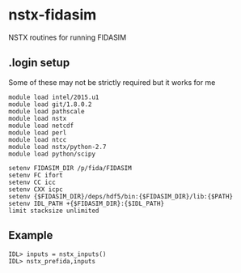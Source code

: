 # nstx-fidasim
NSTX routines for running FIDASIM

## .login setup
Some of these may not be strictly required but it works for me
```
module load intel/2015.u1
module load git/1.8.0.2
module load pathscale
module load nstx
module load netcdf
module load perl
module load ntcc
module load nstx/python-2.7
module load python/scipy

setenv FIDASIM_DIR /p/fida/FIDASIM
setenv FC ifort
setenv CC icc
setenv CXX icpc
setenv {$FIDASIM_DIR}/deps/hdf5/bin:{$FIDASIM_DIR}/lib:{$PATH}
setenv IDL_PATH +{$FIDASIM_DIR}:{$IDL_PATH}
limit stacksize unlimited
```

## Example
```
IDL> inputs = nstx_inputs()
IDL> nstx_prefida,inputs
```
